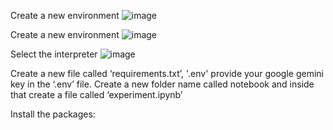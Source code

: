 Create a new environment
![image](https://github.com/user-attachments/assets/47dfad74-8392-4c50-92a8-da4e6bf4fb28)

Create a new environment
![image](https://github.com/user-attachments/assets/c5634b5d-3142-484f-8a62-5443aaa4ce5a)

Select the interpreter 
![image](https://github.com/user-attachments/assets/1a490888-95e6-433d-a972-3270ddcbeaa3)

Create a new file called ‘requirements.txt’, '.env'
provide your google gemini key in the  ‘.env’ file.
Create a new folder name called notebook and inside that create a file called ‘experiment.ipynb’

Install the packages:





